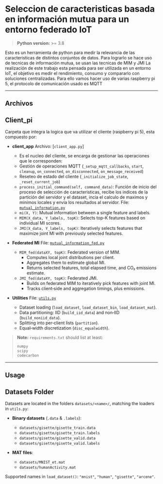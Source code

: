 # Seleccion de caracteristicas basada en información mutua para un entorno federado IoT

> **Python version:** >= 3.8

Esto es un herramienta de python para medir la relevancia de las caracteristicas de distintos conjuntos de datos. Para lograrlo se hace uso de tecnicas de información mutua, se usan las tecnicas de MIM y JMI
La realización de este trabajo esta pensada para ser utilizada en un entorno IoT, el objetivo es medir el rendimiento, consumo y compararlo con soluciones centralizadas. Para ello vamos hacer uso de varias raspberry pi 5, el protocolo de comunicación usado es MQTT

---

## Archivos

  ## Client_pi

  Carpeta que integra la logica que va utilizar el cliente (raspberry pi 5), esta compuesto por:
  - **client_app**
  Archivo: [`client_app.py`]
    - Es el nucleo del cliente, se encarga de gestionar las operaciones que le corresponden:
    - Gestión de operaciones MQTT (`_setup_mqtt_callbacks`, `start`, `cleanup`, `on_connected`, `on_disconnected`, `on_message_received`)
    - Reseteo de estado del cliente (`_initialize_job_state`, `_reset_current_job`)
    - `process_initial_command(self, command_data)`: Función de inicio del proceso de selección de caracteristicas, recibe los indices de la partición del servidor y el dataset, incia el calculo de maximos y minimos locales y envia los resultados al servidor.
  File: [`mutual_information.py`](mutual_information.py) 
    - `mi(X, Y)`: Mutual information between a single feature and labels.  
    - `MIM(X_data, Y_labels, topK)`: Selects top-K features based on individual MI scores.
    - `JMI(X_data, Y_labels, topK)`: Iteratively selects features that maximize joint MI with previously selected features.

- **Federated MI** 
File: [`mutual_information_fed.py`](mutual_information_fed.py) 
  - `MIM_fed(dataXY, topK)`: Federated version of MIM.  
    - Computes local joint distributions per client.  
    - Aggregates them to estimate global MI.  
    - Returns selected features, total elapsed time, and CO₂ emissions estimate.  
  - `JMI_fed(dataXY, topK)`: Federated JMI.  
    - Builds on federated MIM to iteratively pick features with joint MI.  
    - Tracks client‑side and aggregation timings, plus emissions.

- **Utilities**
File: [`utils.py`](utils.py) 
  - Dataset loading (`load_dataset`, `load_dataset_bin`, `load_dataset_mat`).  
  - Data partitioning: IID (`build_iid_data`) and non‑IID (`build_noniid_data`).  
  - Splitting into per‑client lists (`partition`).  
  - Equal‑width discretization (`disc_equalwidth`).


> **Note:** `requirements.txt` should list at least:
> ```txt
> numpy
> scipy
> codecarbon
> ```

---

## Usage



## Datasets Folder

Datasets are located in the folders `datasets/<name>/`, matching the loaders in `utils.py`:

- **Binary datasets** (`.data` & `.labels`):  
  - `datasets/gisette/gisette_train.data`  
  - `datasets/gisette/gisette_train.labels`  
  - `datasets/gisette/gisette_valid.data`  
  - `datasets/gisette/gisette_valid.labels`

- **MAT files**:  
  - `datasets/MNIST_et.mat`  
  - `datasets/humanActivity.mat`

Supported names in `load_dataset()`: `"mnist"`, `"human"`, `"gisette"`, `"arcene"`.
